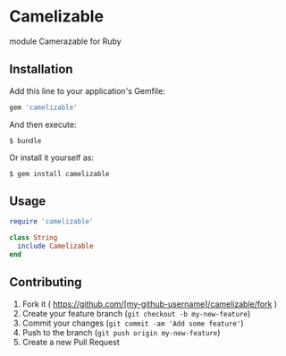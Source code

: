 # Camelizable

module Camerazable for Ruby

## Installation

Add this line to your application's Gemfile:

```ruby
gem 'camelizable'
```

And then execute:

    $ bundle

Or install it yourself as:

    $ gem install camelizable

## Usage

```ruby
require 'camelizable'

class String
  include Camelizable
end
```

## Contributing

1. Fork it ( https://github.com/[my-github-username]/camelizable/fork )
2. Create your feature branch (`git checkout -b my-new-feature`)
3. Commit your changes (`git commit -am 'Add some feature'`)
4. Push to the branch (`git push origin my-new-feature`)
5. Create a new Pull Request
